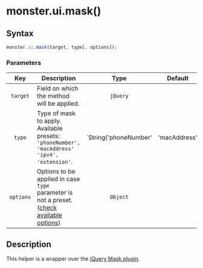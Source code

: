 # monster.ui.mask()

## Syntax
```javascript
monster.ui.mask(target, type[, options]);
```

### Parameters
Key | Description | Type | Default | Required
:-: | --- | :-: | :-: | :-:
`target` | Field on which the method will be applied. | `jQuery` | | `true`
`type` | Type of mask to apply. Available presets: `'phoneNumber', 'macAddress' 'ipv4', 'extension'`. | `String('phoneNumber' | 'macAddress' | 'AAA 000-S0S'))` | | `true`
`options` | Options to be applied in case `type` parameter is not a preset. ([check available options][mask-plugin])| `Object` | | `false`

## Description
This helper is a wrapper over the [jQuery Mask plugin][mask-plugin].

[mask-plugin]: https://igorescobar.github.io/jQuery-Mask-Plugin/
